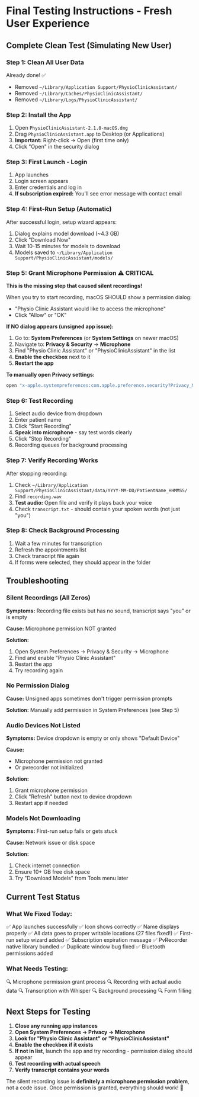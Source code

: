 # Final Testing Instructions - Fresh User Experience

## Complete Clean Test (Simulating New User)

### Step 1: Clean All User Data
Already done! ✅
- Removed `~/Library/Application Support/PhysioClinicAssistant/`
- Removed `~/Library/Caches/PhysioClinicAssistant/`
- Removed `~/Library/Logs/PhysioClinicAssistant/`

### Step 2: Install the App
1. Open `PhysioClinicAssistant-2.1.0-macOS.dmg`
2. Drag `PhysioClinicAssistant.app` to Desktop (or Applications)
3. **Important:** Right-click → Open (first time only)
4. Click "Open" in the security dialog

### Step 3: First Launch - Login
1. App launches
2. Login screen appears
3. Enter credentials and log in
4. **If subscription expired:** You'll see error message with contact email

### Step 4: First-Run Setup (Automatic)
After successful login, setup wizard appears:
1. Dialog explains model download (~4.3 GB)
2. Click "Download Now"
3. Wait 10-15 minutes for models to download
4. Models saved to `~/Library/Application Support/PhysioClinicAssistant/models/`

### Step 5: Grant Microphone Permission ⚠️ CRITICAL
**This is the missing step that caused silent recordings!**

When you try to start recording, macOS SHOULD show a permission dialog:
- "Physio Clinic Assistant would like to access the microphone"
- Click "Allow" or "OK"

**If NO dialog appears (unsigned app issue):**
1. Go to: **System Preferences** (or **System Settings** on newer macOS)
2. Navigate to: **Privacy & Security** → **Microphone**
3. Find "Physio Clinic Assistant" or "PhysioClinicAssistant" in the list
4. **Enable the checkbox** next to it
5. **Restart the app**

**To manually open Privacy settings:**
```bash
open "x-apple.systempreferences:com.apple.preference.security?Privacy_Microphone"
```

### Step 6: Test Recording
1. Select audio device from dropdown
2. Enter patient name
3. Click "Start Recording"
4. **Speak into microphone** - say test words clearly
5. Click "Stop Recording"
6. Recording queues for background processing

### Step 7: Verify Recording Works
After stopping recording:
1. Check `~/Library/Application Support/PhysioClinicAssistant/data/YYYY-MM-DD/PatientName_HHMMSS/`
2. Find `recording.wav`
3. **Test audio:** Open file and verify it plays back your voice
4. Check `transcript.txt` - should contain your spoken words (not just "you")

### Step 8: Check Background Processing
1. Wait a few minutes for transcription
2. Refresh the appointments list
3. Check transcript file again
4. If forms were selected, they should appear in the folder

## Troubleshooting

### Silent Recordings (All Zeros)
**Symptoms:** Recording file exists but has no sound, transcript says "you" or is empty

**Cause:** Microphone permission NOT granted

**Solution:**
1. Open System Preferences → Privacy & Security → Microphone
2. Find and enable "Physio Clinic Assistant"
3. Restart the app
4. Try recording again

### No Permission Dialog
**Cause:** Unsigned apps sometimes don't trigger permission prompts

**Solution:** Manually add permission in System Preferences (see Step 5)

### Audio Devices Not Listed
**Symptoms:** Device dropdown is empty or only shows "Default Device"

**Cause:** 
- Microphone permission not granted
- Or pvrecorder not initialized

**Solution:**
1. Grant microphone permission
2. Click "Refresh" button next to device dropdown
3. Restart app if needed

### Models Not Downloading
**Symptoms:** First-run setup fails or gets stuck

**Cause:** Network issue or disk space

**Solution:**
1. Check internet connection
2. Ensure 10+ GB free disk space
3. Try "Download Models" from Tools menu later

## Current Test Status

### What We Fixed Today:
✅ App launches successfully
✅ Icon shows correctly
✅ Name displays properly
✅ All data goes to proper writable locations (27 files fixed!)
✅ First-run setup wizard added
✅ Subscription expiration message
✅ PvRecorder native library bundled
✅ Duplicate window bug fixed
✅ Bluetooth permissions added

### What Needs Testing:
🔍 Microphone permission grant process
🔍 Recording with actual audio data
🔍 Transcription with Whisper
🔍 Background processing
🔍 Form filling

## Next Steps for Testing

1. **Close any running app instances**
2. **Open System Preferences → Privacy → Microphone**
3. **Look for "Physio Clinic Assistant" or "PhysioClinicAssistant"**
4. **Enable the checkbox if it exists**
5. **If not in list**, launch the app and try recording - permission dialog should appear
6. **Test recording with actual speech**
7. **Verify transcript contains your words**

The silent recording issue is **definitely a microphone permission problem**, not a code issue. Once permission is granted, everything should work! 🎤

